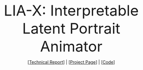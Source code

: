 <font size=7><center>LIA-X: Interpretable Latent Portrait Animator</center></font>
<div style="display: flex;align-items: center;justify-content: center">
[<a href="">Technical Report</a>] | [<a href>Project Page</a>] | [<a href>Code</a>]
</div>
